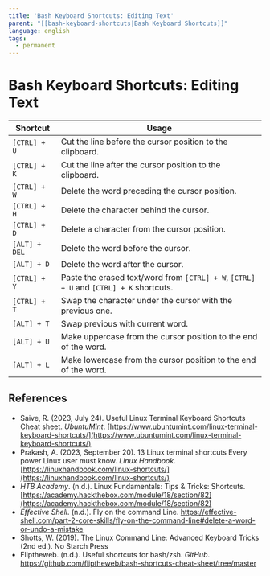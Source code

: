 ```yaml
---
title: 'Bash Keyboard Shortcuts: Editing Text'
parent: "[[bash-keyboard-shortcuts|Bash Keyboard Shortcuts]]"
language: english
tags:
  - permanent
---
```


# Bash Keyboard Shortcuts: Editing Text

| Shortcut      | Usage                                                                                  |
| ------------- | -------------------------------------------------------------------------------------- |
| `[CTRL] + U`  | Cut the line before the cursor position to the clipboard.                              |
| `[CTRL] + K`  | Cut the line after the cursor position to the clipboard.                               |
| `[CTRL] + W`  | Delete the word preceding the cursor position.                                         |
| `[CTRL] + H`  | Delete the character behind the cursor.                                                |
| `[CTRL] + D`  | Delete a character from the cursor position.                                           |
| `[ALT] + DEL` | Delete the word before the cursor.                                                     |
| `[ALT] + D`   | Delete the word after the cursor.                                                      |
| `[CTRL] + Y`  | Paste the erased text/word from `[CTRL] + W`, `[CTRL] + U` and `[CTRL] + K` shortcuts. |
| `[CTRL] + T`  | Swap the character under the cursor with the previous one.                             |
| `[ALT] + T`   | Swap previous with current word.                                                       |
| `[ALT] + U`   | Make uppercase from the cursor position to the end of the word.                        |
| `[ALT] + L`   | Make lowercase from the cursor position to the end of the word.                        |

## References

- Saive, R. (2023, July 24). <span class="reference-title">Useful Linux Terminal Keyboard Shortcuts Cheat sheet</span>. _UbuntuMint_. [https://www.ubuntumint.com/linux-terminal-keyboard-shortcuts/](https://www.ubuntumint.com/linux-terminal-keyboard-shortcuts/)
- Prakash, A. (2023, September 20). <span class="reference-title">13 Linux terminal shortcuts Every power Linux user must know</span>. _Linux Handbook_. [https://linuxhandbook.com/linux-shortcuts/](https://linuxhandbook.com/linux-shortcuts/)
- _HTB Academy_. (n.d.). <span class="reference-title">Linux Fundamentals: Tips & Tricks: Shortcuts</span>. [https://academy.hackthebox.com/module/18/section/82](https://academy.hackthebox.com/module/18/section/82)
- _Effective Shell_. (n.d.). <span class="reference-title">Fly on the command Line</span>. https://effective-shell.com/part-2-core-skills/fly-on-the-command-line#delete-a-word-or-undo-a-mistake
- Shotts, W. (2019). <span class="reference-title">The Linux Command Line: Advanced Keyboard Tricks (2nd ed.)</span>. No Starch Press
- Fliptheweb. (n.d.). <span class="reference-title">Useful shortcuts for bash/zsh</span>. _GitHub_. https://github.com/fliptheweb/bash-shortcuts-cheat-sheet/tree/master
